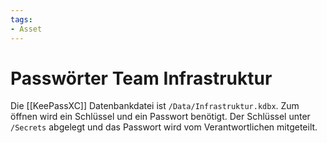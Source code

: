 ```yaml
---
tags:
- Asset
---
```

# Passwörter Team Infrastruktur

Die [[KeePassXC]] Datenbankdatei ist `/Data/Infrastruktur.kdbx`. Zum öffnen wird ein Schlüssel und ein Passwort benötigt. Der Schlüssel unter `/Secrets` abgelegt und das Passwort wird vom Verantwortlichen mitgeteilt.